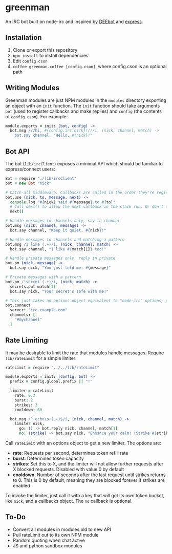 # greenman
An IRC bot built on node-irc and inspired by [DEEbot](https://github.com/DEElekgolo/DEEbot) and [express](http://expressjs.com/).

## Installation
1. Clone or export this repository
2. `npm install` to install dependencies
3. Edit `config.cson`
4. `coffee greenman.coffee [config.cson]`, where config.cson is an optional path

## Writing Modules
Greenman modules are just NPM modules in the `modules` directory exporting an object with an `init` function.
The `init` function should take arguments `bot` (used to register callbacks and make replies) and `config` (the contents of `config.cson`). For example:

```coffee
module.exports = init: (bot, config) ->
  bot.msg ///hi, #{config.irc.nick}!///i, (nick, channel, match) ->
    bot.say channel, "Hello, #{nick}!"
```

## Bot API
The bot (`lib/ircClient`) exposes a minimal API which should be familiar to express/connect users:

```coffee
Bot = require "./lib/ircClient"
bot = new Bot "nick"

# Catch-all middleware. Callbacks are called in the order they're registered
bot.use (nick, to, message, next) ->
  console.log "#{nick} said #{message} to #{to}"
  # Call next() to allow the next callback in the stack run. Or don't call it and the stack will abort
  next()

# Handle messages to channels only, say to channel
bot.msg (nick, channel, message) ->
  bot.say channel, "Keep it quiet, #{nick}!"

# Handle messages to channels and matching a pattern
bot.msg /I like (.+)/i, (nick, channel, match) ->
  bot.say channel, "I like #{match[1]} too!"

# Handle private messages only, reply in private
bot.pm (nick, message) ->
  bot.say nick, "You just told me: #{message}"

# Private messages with a pattern
bot.pm /!secret (.+)/i, (nick, match) ->
  secrets.put match[1]
  bot.say nick, "Your secret's safe with me!"

# This just takes an options object equivalent to "node-irc" options, plus the server field
bot.connect
  server: "irc.example.com"
  channels: [
    "#mychannel"
  ]
```

## Rate Limiting
It may be desirable to limit the rate that modules handle messages. Require `lib/rateLimit` for a simple limiter:

```coffee
rateLimit = require "../../lib/rateLimit"

module.exports = init: (config, bot) ->
  prefix = config.global.prefix || "!"

  limiter = rateLimit
    rate: 0.3
    burst: 2
    strikes: 3
    cooldown: 60

  bot.msg /^!echo\s+(.+)$/i, (nick, channel, match) ->
    limiter nick,
      go: () -> bot.reply nick, channel, match[1]
      no: (strike) -> bot.say nick, "Enhance your calm! (Strike #{strike} of 3)"
```

Call `rateLimit` with an options object to get a new limiter. The options are:
* **rate**: Requests per second, determines token refill rate
* **burst**: Determines token capacity
* **strikes**: Set this to X, and the limiter will not allow further requests after X blocked requests. Disabled with value 0 by default
* **cooldown**: Number of seconds after the last request until strikes returns to 0. This is 0 by default, meaning they are blocked forever if strikes are enabled

To invoke the limiter, just call it with a key that will get its own token bucket, like `nick`, and a callbacks object. The `no` callback is optional.

## To-Do
* Convert all modules in modules.old to new API
* Pull rateLimit out to its own NPM module
* Random quoting when chat active
* JS and python sandbox modules